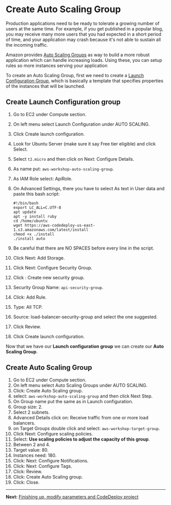 # Create Auto Scaling Group

Production applications need to be ready to tolerate a growing number of users at the same time. For example, if you get published in a popular blog, you may receive many more users that you had expected in a short period of time, and your application may crash because it's not able to sustain all the incoming traffic.

Amazon provides [Auto Scaling Groups](https://docs.aws.amazon.com/autoscaling/latest/userguide/AutoScalingGroup.html) as way to build a more robust application which can handle increasing loads. Using these, you can setup rules so more instances serving your application

To create an Auto Scaling Group, first we need to create a [Launch Configuration Group](http://docs.aws.amazon.com/autoscaling/latest/userguide/LaunchConfiguration.html), which is basically a template that specifies properties of the instances that will be launched.

## Create Launch Configuration group
1. Go to EC2 under Compute section.
2. On left menu select Launch Configuration under AUTO SCALING.
3. Click Create launch configuration.
4. Look for Ubuntu Server (make sure it say Free tier eligible) and click Select.
5. Select `t2.micro` and then click on Next: Configure Details.
6. As name put: `aws-workshop-auto-scaling-group`.
7. As IAM Role select: ApiRole.
8. On Advanced Settings, there you have to select As text in User data and paste this bash script:
    ```
    #!/bin/bash
    export LC_ALL=C.UTF-8
    apt update
    apt -y install ruby
    cd /home/ubuntu
    wget https://aws-codedeploy-us-east-1.s3.amazonaws.com/latest/install
    chmod +x ./install
    ./install auto
    ```

9. Be careful that there are NO SPACES before every line in the script.
10. Click Next: Add Storage.
11. Click Next: Configure Security Group.
12. Click : Create new security group.
13. Security Group Name: `api-security-group`.
14. Click: Add Rule.
15. Type: All TCP.
16. Source: load-balancer-security-group and select the one suggested.
17. Click Review.
17. Click Create launch configuration.

Now that we have our **Launch configuration group** we can create our **Auto Scaling Group**.

## Create Auto Scaling Group
1. Go to EC2 under Compute section.
2. On left menu select Auto Scaling Groups under AUTO SCALING.
3. Click: Create Auto Scaling group.
4. select: `aws-workshop-auto-scaling-group` and then click Next Step.
5. On Group name put the same as in Launch configuration.
6. Group size: 2.
7. Select 2 subnets.
8. Advanced Details click on: Receive traffic from one or more load balancers.
9. on Target Groups double click and select: `aws-workshop-target-group`.
10. Click Next: Configure scaling policies.
11. Select: **Use scaling policies to adjust the capacity of this group**.
12. Between 2 and 4.
13. Target value: 80.
14. Instances need: 180.
15. Click: Next: Configure Notifications.
16. Click: Next: Configure Tags.
17. Click: Review.
18. Click: Create Auto Scaling group.
19. Click: Close.

---
**Next:** [Finishing up, modify parameters and CodeDeploy project](/workshop/elb-auto-scaling-group/03-finishing-up.md)

